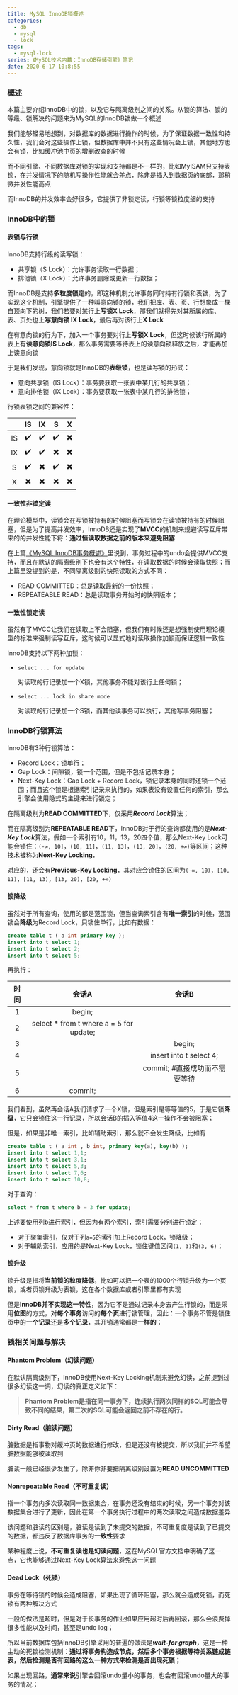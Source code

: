 ```yaml
---
title: MySQL InnoDB锁概述
categories:
  - db
  - mysql
  - lock
tags:
  - mysql-lock
series: 《MySQL技术内幕：InnoDB存储引擎》笔记
date: 2020-6-17 10:8:55
---
```




### 概述

本篇主要介绍InnoDB中的锁，以及它与隔离级别之间的关系。从锁的算法、锁的等级、锁解决的问题来为MySQL的InnoDB锁做一个概述

我们能够轻易地想到，对数据库的数据进行操作的时候，为了保证数据一致性和持久性，我们会对这些操作上锁，但数据库中并不只有这些情况会上锁，其他地方也会有锁，比如缓冲池中页的增删改查的时候

而不同引擎、不同数据库对锁的实现和支持都是不一样的，比如MyISAM只支持表锁，在并发情况下的随机写操作性能就会差点，除非是插入到数据页的底部，那稍微并发性能高点

而InnoDB的并发效率会好很多，它提供了非锁定读，行锁等锁粒度细的支持

### InnoDB中的锁

#### 表锁与行锁

InnoDB支持行级的读写锁：

- 共享锁（S Lock）：允许事务读取一行数据；
- 排他锁（X Lock）：允许事务删除或更新一行数据；

而InnoDB是支持**多粒度锁定**的，即这种机制允许事务同时持有行锁和表锁，为了实现这个机制，引擎提供了一种叫意向锁的锁，我们把库、表、页、行想象成一棵自顶向下的树，我们若要对某行上**写锁X Lock**，那我们就得先对其所属的库、表、页处也上**写意向锁 IX Lock**，最后再对该行上**X Lock**

在有意向锁的行为下，加入一个事务要对行上**写锁X Lock**，但这时候该行所属的表上有**读意向锁IS Lock**，那么事务需要等待表上的读意向锁释放之后，才能再加上读意向锁

于是我们发现，意向锁就是InnoDB的**表级锁**，也是读写锁的形式：

- 意向共享锁（IS Lock）：事务要获取一张表中某几行的共享锁；
- 意向排他锁（IX Lock）：事务要获取一张表中某几行的排他锁；

行锁表锁之间的兼容性：

|      |         IS         |         IX         |         S          |            X             |
| :--: | :----------------: | :----------------: | :----------------: | :----------------------: |
|  IS  | :heavy_check_mark: | :heavy_check_mark: | :heavy_check_mark: | :heavy_multiplication_x: |
|  IX  | :heavy_check_mark: | :heavy_check_mark: |        ​:heavy_multiplication_x:​         |           ​:heavy_multiplication_x:​            |
|  S   | :heavy_check_mark: |        ​:heavy_multiplication_x:​         | :heavy_check_mark: |           ​:heavy_multiplication_x:​            |
|  X   |        ​:heavy_multiplication_x:​         |        ​:heavy_multiplication_x:​         |        ​:heavy_multiplication_x:​         |           ​:heavy_multiplication_x:​            |

#### 一致性非锁定读

在理论模型中，读锁会在写锁被持有的时候阻塞而写锁会在读锁被持有的时候阻塞，但是为了提高并发效率，InnoDB还是实现了**MVCC**的机制来规避读写互斥带来的的并发性能下将：**通过恒读取数据之前的版本来避免阻塞**

在上篇[《MySQL InnoDB事务概述》](./article/tx6g0p.html)里说到，事务过程中的undo会提供MVCC支持，而且在默认的隔离级别下也会有这个特性，在读取数据的时候会读取快照；而上篇里没提到的是，不同隔离级别的快照读取的方式不同：

- READ COMMITTED：总是读取最新的一份快照；
- REPEATEABLE READ：总是读取事务开始时的快照版本；

#### 一致性锁定读

虽然有了MVCC让我们在读取上不会阻塞，但我们有时候还是想强制使用理论模型的标准来强制读写互斥，这时候可以显式地对读取操作加锁而保证逻辑一致性

InnoDB支持以下两种加锁：

- `select ... for update`

  对读取的行记录加一个X锁，其他事务不能对该行上任何锁；

- `select ... lock in share mode`

  对读取的行记录加一个S锁，而其他读事务可以执行，其他写事务阻塞；



### InnoDB行锁算法

InnoDB有3种行锁算法：

- Record Lock：锁单行；
- Gap Lock：间隙锁，锁一个范围，但是不包括记录本身；
- Next-Key Lock：Gap Lock + Record Lock，锁记录本身的同时还锁一个范围；而且这个锁是根据索引记录来执行的，如果表没有设置任何的索引，那么引擎会使用隐式的主键来进行锁定；

在隔离级别为**READ COMMITTED**下，仅采用***Record Lock***算法；

而在隔离级别为**REPEATABLE READ**下，InnoDB对于行的查询都使用的是***Next-Key Lock***算法，假如一个索引有10，11，13，20四个值，那么Next-Key Lock可能会锁住：`(-∞, 10]`，`(10, 11]`，`(11, 13]`，`(13, 20]`，`(20, +∞)`等区间；这种技术被称为**Next-Key Locking**，

对应的，还会有**Previous-Key Locking**，其对应会锁住的区间为`(-∞, 10)`，`[10, 11)`，`[11, 13)`，`[13, 20)`，`[20, +∞)`

#### 锁降级

虽然对于所有查询，使用的都是范围锁，但当查询索引含有**唯一索引**的时候，范围锁会**降级**为Record Lock，只锁住单行，比如有数据：

``` sql
create table t ( a int primary key );
insert into t select 1;
insert into t select 2;
insert into t select 5;
```

再执行：

| 时间 |                  会话A                  |             会话B             |
| :--: | :-------------------------------------: | :---------------------------: |
|  1   |                 begin;                  |                               |
|  2   | select * from t where a = 5 for update; |                               |
|  3   |                                         |            begin;             |
|  4   |                                         |    insert into t select 4;    |
|  5   |                                         | commit; #直接成功而不需要等待 |
|  6   |                 commit;                 |                               |

我们看到，虽然再会话A我们请求了一个X锁，但是索引是等等值的5，于是它锁**降级**，它只会锁住这一行记录，所以会话B的插入等值4这一操作不会被阻塞；

但是，如果是非唯一索引，比如辅助索引，那么就不会发生降级，比如有

``` sql
create table t ( a int , b int, primary key(a), key(b) );
insert into t select 1,1;
insert into t select 3,1;
insert into t select 5,3;
insert into t select 7,6;
insert into t select 10,8;
```

对于查询：

``` sql
select * from t where b = 3 for update;
```

上述要使用列b进行索引，但因为有两个索引，索引需要分别进行锁定；

- 对于聚集索引，仅对于列`a=5`的索引加上Record Lock，锁降级；
- 对于辅助索引，应用的是Next-Key Lock，锁住键值区间`(1, 3)`和`(3, 6)`；

#### 锁升级

锁升级是指将**当前锁的粒度降低**，比如可以把一个表的1000个行锁升级为一个页锁，或者页锁升级为表锁，这在各个数据库或者引擎里都有实现

但是**InnoDB并不实现这一特性**，因为它不是通过记录本身去产生行锁的，而是采用**位图**的方式，对**每个事务**访问的**每个页**进行锁管理，因此：一个事务不管是锁住页中的**一个记录**还是**多个记录**，其开销通常都是**一样的**；



### 锁相关问题与解决

#### Phantom Problem（幻读问题）

在默认隔离级别下，InnoDB使用Next-Key Locking机制来避免幻读，之前提到过很多幻读这一词，幻读的真正定义如下：

> **Phantom Problem是指在同一事务下，连续执行两次同样的SQL可能会导致不同的结果，第二次的SQL可能会返回之前不存在的行。**

#### Dirty Read（脏读问题）

脏数据是指事物对缓冲页的数据进行修改，但是还没有被提交，所以我们并不希望脏数据能够被读取到

脏读一般已经很少发生了，除非你非要把隔离级别设置为**READ UNCOMMITTED**

#### Nonrepeatable Read（不可重复读）

指一个事务内多次读取同一数据集合，在事务还没有结束的时候，另一个事务对该数据集合进行了更新，因此在第一个事务执行过程中的两次读取之间造成数据差异

该问题和脏读的区别是，脏读是读到了未提交的数据，不可重复度是读到了已提交的数据，都违反了数据库事务的**一致性**要求

某种程度上说，**不可重复读也是幻读问题**，这在MySQL官方文档中明确了这一点，它也能够通过Next-Key Lock算法来避免这一问题

#### Dead Lock（死锁）

事务在等待锁的时候会造成阻塞，如果出现了循环阻塞，那么就会造成死锁，而死锁有两种解决方式

一般的做法是超时，但是对于长事务的作业如果应用超时后再回滚，那么会浪费掉很多性能以及时间，甚至是undo log；

所以当前数据库包括InnoDB引擎采用的普遍的做法是***wait-for graph***，这是一种主动的死锁检测机制：**通过将事务构造成节点，然后多个事务根据等待关系链成链表，然后检测是否有回路的这么一种方式来检测是否出现死锁；**

如果出现回路，**通常来说**引擎会回滚undo量小的事务，也会有回滚undo量大的事务的情况；